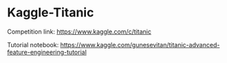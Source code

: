 # Kaggle-Titanic

Competition link: https://www.kaggle.com/c/titanic

Tutorial notebook: https://www.kaggle.com/gunesevitan/titanic-advanced-feature-engineering-tutorial
